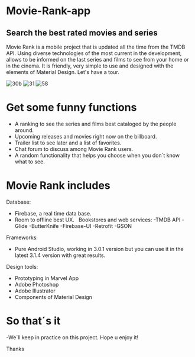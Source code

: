 # Movie-Rank-app
## Search the best rated movies and series

Movie Rank is a mobile project that is updated all the time from the TMDB API. Using diverse technologies of the most current in the development, allows to be informed on the last series and films to see from your home or in the cinema. It is friendly, very simple to use and designed with the elements of Material Design. Let's have a tour.

![30b](https://user-images.githubusercontent.com/31975675/44835040-43625100-ac09-11e8-83a4-dd8409d2d852.jpg)
![31](https://user-images.githubusercontent.com/31975675/44835041-43625100-ac09-11e8-8967-db9a3de37455.jpg)
![58](https://user-images.githubusercontent.com/31975675/44835042-43625100-ac09-11e8-9204-f2b84b3069f3.jpg)

Get some funny functions
===========
- A ranking to see the series and films best cataloged by the people around.
- Upcoming releases and movies right now on the billboard.
- Trailer list to see later and a list of favorites.
- Chat forum to discuss among Movie Rank users.
- A random functionality that helps you choose when you don´t know what to see.

Movie Rank includes
===========
Database:
- Firebase, a real time data base.
- Room to offline best UX.
 
Bookstores and web services:
-TMDB API
-Glide
-ButterKnife
-Firebase-UI
-Retrofit
-GSON

Frameworks:
- Pure Android Studio, working in 3.0.1 version but you can use it in the latest 3.1.4 version with great results.

Design tools:
- Prototyping in Marvel App
- Adobe Photoshop
- Adobe Illustrator
- Components of Material Design
 
So that´s it
===========
-We´ll keep in practice on this project. 
Hope u enjoy it!

Thanks

